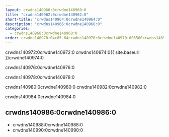 ```yaml
---
layout: crwdns140960:0crwdne140960:0
title: "crwdns140962:0crwdne140962:0"
short-title: "crwdns140964:0crwdne140964:0"
description: "crwdns140966:0crwdne140966:0"
categories:
  - crwdns140968:0crwdne140968:0
order: crwdne140970:04c85.64crwdns140970:0crwdne140970:003500crwdns140970:0crwdne140970:0
---
```

crwdns140972:0crwdne140972:0 crwdns140974:0{{ site.baseurl }}crwdne140974:0

crwdns140976:0crwdne140976:0

crwdns140978:0crwdne140978:0

crwdns140980:0crwdne140980:0 crwdns140982:0crwdne140982:0

crwdns140984:0crwdne140984:0

## crwdns140986:0crwdne140986:0

- crwdns140988:0crwdne140988:0
- crwdns140990:0crwdne140990:0